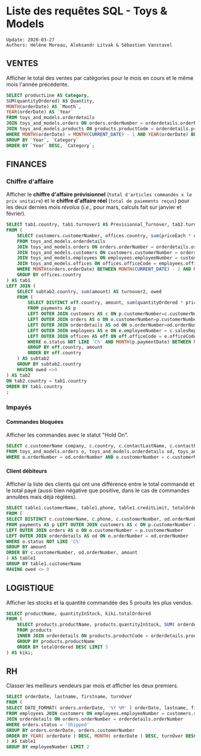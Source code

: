 # Liste des requêtes SQL - Toys & Models
``` 
Update: 2020-03-27
Authors: Hélène Moreau, Aleksandr Litvak & Sébastien Vanstavel
```
## VENTES 
Afficher le total des ventes par catégories pour le mois en cours et le même mois l'année précédente. 
```SQL
SELECT productLine AS Category, 
SUM(quantityOrdered) AS Quantity, 
MONTH(orderDate) AS `Month`, 
YEAR(orderDate) AS `Year` 
FROM toys_and_models.orderdetails 
JOIN toys_and_models.orders ON orders.orderNumber = orderdetails.orderNumber 
JOIN toys_and_models.products ON products.productCode = orderdetails.productCode
WHERE MONTH(orderDate) = MONTH(CURRENT_DATE) - 1 AND YEAR(orderDate) BETWEEN YEAR(CURRENT_DATE) - 1 AND YEAR(CURRENT_DATE) 
GROUP BY `Year`, `Category`
ORDER BY `Year` DESC, `Category`;
```
## FINANCES
### Chiffre d'affaire
Afficher le **chiffre d'affaire prévisionnel** (`total d'articles commandés x le prix unitaire`) 
et le **chiffre d'affaire réel** (`total de paiements reçus`) pour les deux dernies mois *révolus* 
(*i.e.,*  pour mars, calculs fait sur janvier et février).
```SQL
SELECT tab1.country, tab1.turnover1 AS Previsionnal_Turnover, tab2.turnover2 AS Real_Turnover
FROM (
	SELECT customers.customerNumber, offices.country, sum(priceEach * quantityOrdered) AS turnover1
	FROM toys_and_models.orderdetails 
	JOIN toys_and_models.orders ON orders.orderNumber = orderdetails.orderNumber 
	JOIN toys_and_models.customers ON customers.customerNumber = orders.customerNumber 
	JOIN toys_and_models.employees ON employees.employeeNumber = customers.salesRepEmployeeNumber 
	JOIN toys_and_models.offices ON offices.officeCode = employees.officeCode 
	WHERE MONTH(orders.orderDate) BETWEEN MONTH(CURRENT_DATE) - 2 AND MONTH(CURRENT_DATE) - 1 
	GROUP BY offices.country
) AS tab1
LEFT JOIN (
	SELECT subtab2.country, sum(amount) AS turnover2, owed
	FROM (
		SELECT DISTINCT off.country, amount, sum(quantityOrdered * priceEach) - sum(amount) AS owed
		FROM payments AS p
		LEFT OUTER JOIN customers AS c ON p.customerNumber=c.customerNumber
		LEFT OUTER JOIN orders AS o ON o.customerNumber=p.customerNumber
		LEFT OUTER JOIN orderdetails AS od ON o.orderNumber=od.orderNumber
		LEFT OUTER JOIN employees AS e ON e.employeeNumber = c.salesRepEmployeeNumber 
		LEFT OUTER JOIN offices AS off ON off.officeCode = e.officeCode
		WHERE o.status NOT LIKE 'C%' AND MONTH(p.paymentDate) BETWEEN MONTH(CURRENT_DATE) - 2 AND MONTH(CURRENT_DATE) - 1 
		GROUP BY off.country, amount
		ORDER BY off.country
	) AS subtab2
	GROUP BY subtab2.country
	HAVING owed <>0
) AS tab2 
ON tab2.country = tab1.country
ORDER BY tab1.country
;
```

### Impayés
#### Commandes bloquées
Afficher les commandes avec le statut "Hold On". 
```SQL
SELECT c.customerName company, c.country, c.contactLastName, c.contactFirstName contact, c.phone, SUM( od.priceEach * od.quantityOrdered ) owed, o.comments problem, c.creditLimit, o.orderDate, o.orderNumber 
FROM toys_and_models.orders o, toys_and_models.orderdetails od, toys_and_models.customers c 
WHERE o.orderNumber = od.orderNumber AND o.customerNumber = c.customerNumber AND o.status = 'On Hold'
```
#### Client débiteurs
Afficher la liste des clients qui ont une différence entre le total commandé et le total payé (aussi bien négative que positive, dans le cas
de commandes annulées mais déjà réglées). 
```SQL
SELECT table1.customerName, table1.phone, table1.creditLimit, totalOrdered, SUM( amount ) totalPayed, totalOrdered - SUM( amount ) owed 
FROM ( 
SELECT DISTINCT c.customerName, c.phone, c.customerNumber, od.orderNumber, SUM( PriceEach * quantityOrdered ) totalOrdered, amount, c.creditLimit 
FROM payments AS p LEFT OUTER JOIN customers AS c ON p.customerNumber = c.customerNumber 
LEFT OUTER JOIN orders AS o ON o.customerNumber = p.customerNumber 
LEFT OUTER JOIN orderdetails AS od ON o.orderNumber = od.orderNumber 
WHERE o.status NOT LIKE 'C%' 
GROUP BY amount 
ORDER BY c.customerNumber, od.orderNumber, amount 
) AS table1 
GROUP BY table1.customerName 
HAVING owed <> 0
```

## LOGISTIQUE
Afficher les stocks et la quantité commandée des 5 prouits les plus vendus. 
```SQL
SELECT productName, quantityInStock, kiki.totalOrdered
FROM ( 
	SELECT products.productName, products.quantityInStock, SUM( orderdetails.quantityOrdered ) AS totalOrdered 
	FROM products 
    INNER JOIN orderdetails ON products.productCode = orderdetails.productCode 
	GROUP BY products.productName 
	ORDER BY totalOrdered DESC LIMIT 5 
) AS kiki;
```
## RH 
Classer les meilleurs vendeurs par mois et afficher les deux premiers. 
```SQL
SELECT orderDate, lastname, firstname, turnOver 
FROM ( 
SELECT DATE_FORMAT( orders.orderDate, '%Y %M' ) orderDate, lastname, firstname, orders.customerNumber, employeeNumber, SUM( priceEach * quantityOrdered ) turnOver 
FROM employees JOIN customers ON employees.employeeNumber = customers.salesRepEmployeeNumber JOIN orders ON customers.customerNumber = orders.customerNumber 
JOIN orderdetails ON orders.orderNumber = orderdetails.orderNumber 
WHERE orders.status = 'Shipped' 
GROUP BY orders.orderDate, orders.customerNumber 
ORDER BY YEAR( orderDate ) DESC, MONTH( orderDate ) DESC, turnOver DESC 
) AS table1 
GROUP BY employeeNumber LIMIT 2
```
